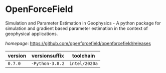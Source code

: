 # OpenForceField

Simulation and Parameter Estimation in Geophysics  - A python package for simulation and gradient based parameter estimation in the context of geophysical applications.

*homepage*: <https://github.com/openforcefield/openforcefield/releases>

version | versionsuffix | toolchain
--------|---------------|----------
``0.7.0`` | ``-Python-3.8.2`` | ``intel/2020a``
